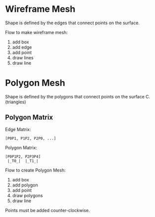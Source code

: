 # Wireframe Mesh

Shape is defined by the edges that connect points on the surface.

Flow to make wireframe mesh:
1. add box
2. add edge
3. add point
4. draw lines
5. draw line

# Polygon Mesh

Shape is defined by the polygons that connect points on the surface C.
(triangles)

## Polygon Matrix

Edge Matrix:
```
[P0P1, P1P2, P2P0, ...]
```

Polygon Matrix:
```
[P0P1P2, P2P3P4]
 |_T0_|  |_T1_|
```

Flow to create Polygon Mesh:

1. add box
2. add polygon
3. add point
4. draw polygons
5. draw line

Points must be added counter-clockwise.
